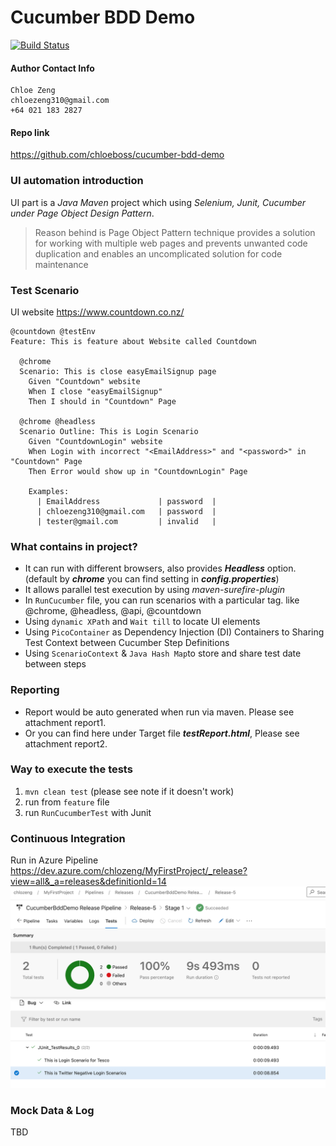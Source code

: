 # Cucumber BDD Demo
[![Build Status](https://dev.azure.com/chlozeng/MyFirstProject/_apis/build/status/chloeboss.cucumber-bdd-demo?branchName=master)](https://dev.azure.com/chlozeng/MyFirstProject/_build/latest?definitionId=11&branchName=master)

#### Author Contact Info
```
Chloe Zeng
chloezeng310@gmail.com
+64 021 183 2827
```
#### Repo link
https://github.com/chloeboss/cucumber-bdd-demo

### UI automation introduction
UI part is a _Java Maven_ project which using _Selenium, Junit, Cucumber under Page Object Design Pattern_. 
> Reason behind is Page Object Pattern technique provides a solution for working with multiple web pages and prevents unwanted code duplication and enables an uncomplicated solution for code maintenance

### Test Scenario
UI website https://www.countdown.co.nz/
```Gherkin 
@countdown @testEnv
Feature: This is feature about Website called Countdown

  @chrome
  Scenario: This is close easyEmailSignup page
    Given "Countdown" website
    When I close "easyEmailSignup"
    Then I should in "Countdown" Page

  @chrome @headless
  Scenario Outline: This is Login Scenario
    Given "CountdownLogin" website
    When Login with incorrect "<EmailAddress>" and "<password>" in "Countdown" Page
    Then Error would show up in "CountdownLogin" Page

    Examples:
      | EmailAddress             | password  |
      | chloezeng310@gmail.com   | password  |
      | tester@gmail.com         | invalid   |
```
### What contains in project?
* It can run with different browsers, also provides **_Headless_** option.
 (default by **_chrome_** you can find setting in **_config.properties_**)
* It allows parallel test execution by using _maven-surefire-plugin_
* In `RunCucumber` file, you can run scenarios with a particular tag. like @chrome, @headless, @api, @countdown
* Using `dynamic XPath` and `Wait till` to locate UI elements
* Using `PicoContainer` as Dependency Injection (DI) Containers to Sharing Test Context between Cucumber Step Definitions
* Using `ScenarioContext` & `Java Hash Map`to store and share test date between steps

### Reporting
* Report would be auto generated when run via maven. Please see attachment report1.
* Or you can find here under Target file _**testReport.html**_, Please see attachment report2.


### Way to execute the tests
1. `mvn clean test` (please see note if it doesn't work)
2. run from `feature` file
3. run `RunCucumberTest` with Junit


### Continuous Integration
Run in Azure Pipeline
https://dev.azure.com/chlozeng/MyFirstProject/_release?view=all&_a=releases&definitionId=14
![Test Image 6](images/cucumberBdddemoAzure.png)


### Mock Data & Log
TBD









